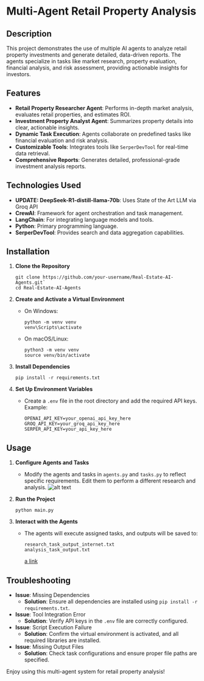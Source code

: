 # Multi-Agent Retail Property Analysis

## Description
This project demonstrates the use of multiple AI agents to analyze retail property investments and generate detailed, data-driven reports. The agents specialize in tasks like market research, property evaluation, financial analysis, and risk assessment, providing actionable insights for investors.

## Features
- **Retail Property Researcher Agent**: Performs in-depth market analysis, evaluates retail properties, and estimates ROI.
- **Investment Property Analyst Agent**: Summarizes property details into clear, actionable insights.
- **Dynamic Task Execution**: Agents collaborate on predefined tasks like financial evaluation and risk analysis.
- **Customizable Tools**: Integrates tools like `SerperDevTool` for real-time data retrieval.
- **Comprehensive Reports**: Generates detailed, professional-grade investment analysis reports.

## Technologies Used
- **UPDATE: DeepSeek-R1-distill-llama-70b**: Uses State of the Art LLM via Groq API
- **CrewAI**: Framework for agent orchestration and task management.
- **LangChain**: For integrating language models and tools.
- **Python**: Primary programming language.
- **SerperDevTool**: Provides search and data aggregation capabilities.

## Installation
1. **Clone the Repository**  
     ```
     git clone https://github.com/your-username/Real-Estate-AI-Agents.git`  
     cd Real-Estate-AI-Agents
     ```
2. **Create and Activate a Virtual Environment**  
   - On Windows:  
     ```
     python -m venv venv
     venv\Scripts\activate
     ```
   - On macOS/Linux:  
     ```
     python3 -m venv venv
     source venv/bin/activate
     ```
3. **Install Dependencies**  
     ```
     pip install -r requirements.txt
     ```

4. **Set Up Environment Variables**  
   - Create a `.env` file in the root directory and add the required API keys. Example:
     ```
     OPENAI_API_KEY=your_openai_api_key_here
     GROQ_API_KEY=your_groq_api_key_here
     SERPER_API_KEY=your_api_key_here
     ```

## Usage
1. **Configure Agents and Tasks**  
   - Modify the agents and tasks in `agents.py` and `tasks.py` to reflect specific requirements. Edit them to perform a different research and analysis.
     ![alt text]() 

2. **Run the Project**  
   ```
   python main.py
   ```

3. **Interact with the Agents**  
   - The agents will execute assigned tasks, and outputs will be saved to:
     ```
     research_task_output_internet.txt
     analysis_task_output.txt
     ```
     [a link](https://github.com/user/repo/blob/branch/other_file.md)


## Troubleshooting
- **Issue**: Missing Dependencies  
  - **Solution**: Ensure all dependencies are installed using `pip install -r requirements.txt`.
- **Issue**: Tool Integration Error  
  - **Solution**: Verify API keys in the `.env` file are correctly configured.
- **Issue**: Script Execution Failure  
  - **Solution**: Confirm the virtual environment is activated, and all required libraries are installed.
- **Issue**: Missing Output Files  
  - **Solution**: Check task configurations and ensure proper file paths are specified.

Enjoy using this multi-agent system for retail property analysis!
